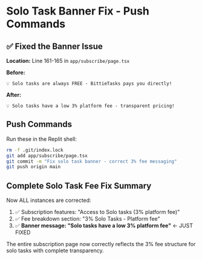 # Solo Task Banner Fix - Push Commands

## ✅ Fixed the Banner Issue

**Location:** Line 161-165 in `app/subscribe/page.tsx`

**Before:**
```
💡 Solo tasks are always FREE - BittieTasks pays you directly!
```

**After:**
```
💡 Solo tasks have a low 3% platform fee - transparent pricing!
```

## Push Commands

Run these in the Replit shell:

```bash
rm -f .git/index.lock
git add app/subscribe/page.tsx
git commit -m "Fix solo task banner - correct 3% fee messaging"
git push origin main
```

## Complete Solo Task Fee Fix Summary

Now ALL instances are corrected:
1. ✅ Subscription features: "Access to Solo tasks (3% platform fee)"
2. ✅ Fee breakdown section: "3% Solo Tasks - Platform fee" 
3. ✅ **Banner message: "Solo tasks have a low 3% platform fee"** ← JUST FIXED

The entire subscription page now correctly reflects the 3% fee structure for solo tasks with complete transparency.